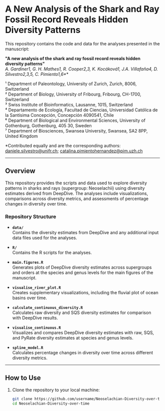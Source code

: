 # A New Analysis of the Shark and Ray Fossil Record Reveals Hidden Diversity Patterns

This repository contains the code and data for the analyses presented in the manuscript:

**"A new analysis of the shark and ray fossil record reveals hidden diversity patterns"**  
**A. Gardiner1, G. H. Mathes1, R. Cooper2,3, K. Kocáková1, J.A. Villafaña4, D. Silvestro2,3,5*, C. Pimiento1,6\***  

¹ Department of Paleontology, University of Zurich, Zurich, 8006, Switzerland  
² Department of Biology, University of Fribourg, Fribourg, CH-1700, Switzerland  
³ Swiss Institute of Bioinformatics, Lausanne, 1015, Switzerland  
⁴ Departamento de Ecología, Facultad de Ciencias, Universidad Católica de la Santísima Concepción, Concepción 4090541, Chile  
⁶ Department of Biological and Environmental Sciences, University of Gothenburg, Gothenburg, 405 30, Sweden  
⁷ Department of Biosciences, Swansea University, Swansea, SA2 8PP, United Kingdom  

\*Contributed equally and are the corresponding authors: [daniele.silvestro@unifr.ch](mailto:daniele.silvestro@unifr.ch); [catalina.pimientohernandez@pim.uzh.ch](mailto:catalina.pimientohernandez@pim.uzh.ch)

---

## Overview

This repository provides the scripts and data used to explore diversity patterns in sharks and rays (supergroup: Neoselachii) using diversity estimates derived from DeepDive. The analyses include visualizations, comparisons across diversity metrics, and assessments of percentage changes in diversity over time.

### Repository Structure

- **`data/`**  
  Contains the diversity estimates from DeepDive and any additional input data files used for the analyses.

- **`R/`**  
  Contains the R scripts for the analyses.

- **`main.figures.R`**  
  Generates plots of DeepDive diversity estimates across supergroups and orders at the species and genus levels for the main figures of the manuscript.

- **`visualise_river_plot.R`**  
  Creates supplementary visualizations, including the fluvial plot of ocean basins over time.

- **`calculate_continuous_diversity.R`**  
  Calculates raw diversity and SQS diversity estimates for comparison with DeepDive results.

- **`visualise_continuous.R`**  
  Visualizes and compares DeepDive diversity estimates with raw, SQS, and PyRate diversity estimates at species and genus levels.

- **`spline_model.R`**  
  Calculates percentage changes in diversity over time across different diversity metrics.

---

## How to Use

1. Clone the repository to your local machine:
   ```bash
   git clone https://github.com/username/Neoselachian-Diversity-over-time.git
   cd Neoselachian-Diversity-over-time
